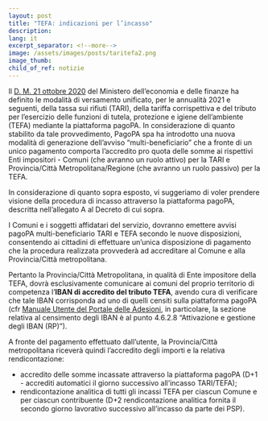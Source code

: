```yaml
---
layout: post
title: "TEFA: indicazioni per l’incasso"
description:
lang: it
excerpt_separator: <!--more-->
image: /assets/images/posts/taritefa2.png
image_thumb: 
child_of_ref: notizie
---
```


Il [D. M. 21 ottobre 2020](https://www.gazzettaufficiale.it/eli/id/2020/11/06/20A05962/sg) del Ministero dell’economia e delle finanze ha definito le modalità di versamento unificato, per le annualità 2021 e seguenti, della tassa sui rifiuti (TARI), della tariffa corrispettiva e del tributo per l’esercizio delle funzioni di tutela, protezione e igiene dell’ambiente (TEFA) mediante la piattaforma pagoPA. In considerazione di quanto stabilito da tale provvedimento, PagoPA spa ha introdotto una nuova modalità di generazione dell’avviso “multi-beneficiario” che a fronte di un unico pagamento  comporta l’accredito pro quota delle somme ai rispettivi Enti impositori - Comuni (che avranno un ruolo attivo) per la TARI e Provincia/Città Metropolitana/Regione (che avranno un ruolo passivo) per la TEFA.

In considerazione di quanto sopra esposto, vi suggeriamo di voler prendere visione della procedura di incasso attraverso la piattaforma pagoPA, descritta nell’allegato A al Decreto di cui sopra.

I Comuni e i soggetti affidatari del servizio, dovranno emettere avvisi pagoPA multi-beneficiario TARI e TEFA secondo le nuove disposizioni, consentendo ai cittadini di effettuare un’unica disposizione di pagamento che la procedura realizzata provvederà ad accreditare al Comune e alla Provincia/Città metropolitana.

Pertanto la Provincia/Città Metropolitana, in qualità di Ente impositore della TEFA, dovrà esclusivamente comunicare ai comuni del proprio territorio di competenza l’**IBAN di accredito del tributo TEFA**, avendo cura di verificare che tale IBAN corrisponda ad uno di quelli censiti sulla piattaforma pagoPA (cfr [Manuale Utente del Portale delle Adesioni](https://github.com/pagopa/lg-pagopa-docs/raw/master/documentazione_tecnica_collegata/adesione/PdA_ManualeUtente_v3_0.pdf), in particolare, la sezione relativa al censimento degli IBAN è al punto 4.6.2.8 “Attivazione e gestione degli IBAN (RP)”).

A fronte del pagamento effettuato dall’utente, la Provincia/Città metropolitana riceverà quindi l’accredito degli importi e la relativa rendicontazione:

- accredito delle somme incassate attraverso la piattaforma pagoPA (D+1 - accrediti automatici il giorno successivo all’incasso TARI/TEFA);
- rendicontazione analitica di tutti gli incassi TEFA per ciascun Comune e per ciascun contribuente (D+2  rendicontazione analitica fornita il secondo giorno lavorativo successivo all’incasso da parte dei PSP).